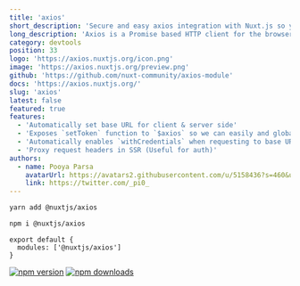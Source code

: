 ```yaml
---
title: 'axios'
short_description: 'Secure and easy axios integration with Nuxt.js so you can easily make http requests.'
long_description: 'Axios is a Promise based HTTP client for the browser and node.js so you can easily make http requests in your Nuxt.js application'
category: devtools
position: 33
logo: 'https://axios.nuxtjs.org/icon.png'
image: 'https://axios.nuxtjs.org/preview.png'
github: 'https://github.com/nuxt-community/axios-module'
docs: 'https://axios.nuxtjs.org/'
slug: 'axios'
latest: false
featured: true
features:
  - 'Automatically set base URL for client & server side'
  - 'Exposes `setToken` function to `$axios` so we can easily and globally set authentication tokens'
  - 'Automatically enables `withCredentials` when requesting to base URL'
  - 'Proxy request headers in SSR (Useful for auth)'
authors:
  - name: Pooya Parsa
    avatarUrl: https://avatars2.githubusercontent.com/u/5158436?s=460&u=f9301fddd9642fab997eab88f939a0adbcb6094a&v=4
    link: https://twitter.com/_pi0_
---
```


<code-group>
<code-block label="Yarn" active>

```bash
yarn add @nuxtjs/axios
```

  </code-block>
  <code-block label="NPM">

```bash
npm i @nuxtjs/axios
```

  </code-block>
</code-group>

```js{}[nuxt.config.js]
export default {
  modules: ['@nuxtjs/axios']
}
```

<docs-button :docs="docs"></docs-button>

<authors :authors="authors"></authors>

<npm-buttons>
  <a href="https://npmjs.com/package/@nuxtjs/axios" rel="nofollow"><img src="https://camo.githubusercontent.com/32b18d652d8476ed700b871d7fa31a2833437186/68747470733a2f2f666c61742e62616467656e2e6e65742f6e706d2f762f406e7578746a732f6178696f73" alt="npm version" data-canonical-src="https://flat.badgen.net/npm/v/@nuxtjs/axios" style="max-width:100%;"></a>
  <a href="https://npmjs.com/package/@nuxtjs/axios" rel="nofollow"><img src="https://camo.githubusercontent.com/5a3d866ba925a37532f7adfd6a47307a731100d4/68747470733a2f2f666c61742e62616467656e2e6e65742f6e706d2f646d2f406e7578746a732f6178696f73" alt="npm downloads" data-canonical-src="https://flat.badgen.net/npm/dm/@nuxtjs/axios" style="max-width:100%;"></a>
</npm-buttons>
